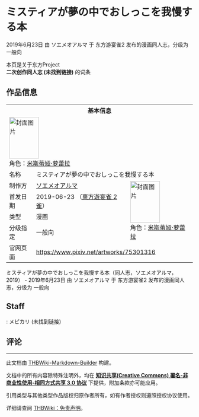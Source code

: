 # ミスティアが夢の中でおしっこを我慢する本

<!-- source html: G:\repos\THBWiki-Markdown-Builder\THBWikiMarkdown\Temp\main\0\0c\ns0%3A%E3%83%9F%E3%82%B9%E3%83%86%E3%82%A3%E3%82%A2%E3%81%8C%E5%A4%A2%E3%81%AE%E4%B8%AD%E3%81%A7%E3%81%8A%E3%81%97%E3%81%A3%E3%81%93%E3%82%92%E6%88%91%E6%85%A2%E3%81%99%E3%82%8B%E6%9C%AC.html -->

2019年6月23日 由 ソエメオアルマ 于 东方游宴雀2 发布的漫画同人志，分级为 一般向

本页是关于东方Project  
 **二次创作同人志 (未找到链接)** 的词条
## 作品信息

<table><tbody><tr><th colspan="3">基本信息</th></tr><tr><td class="cover-artwork-mobile" colspan="2"><a href="./文件-ミスティアが夢の中でおしっこを我慢する本封面.jpg.md" class="image" title="封面图片"><img alt="封面图片" src="https://upload.thwiki.cc/thumb/b/bc/%E3%83%9F%E3%82%B9%E3%83%86%E3%82%A3%E3%82%A2%E3%81%8C%E5%A4%A2%E3%81%AE%E4%B8%AD%E3%81%A7%E3%81%8A%E3%81%97%E3%81%A3%E3%81%93%E3%82%92%E6%88%91%E6%85%A2%E3%81%99%E3%82%8B%E6%9C%AC%E5%B0%81%E9%9D%A2.jpg/80px-%E3%83%9F%E3%82%B9%E3%83%86%E3%82%A3%E3%82%A2%E3%81%8C%E5%A4%A2%E3%81%AE%E4%B8%AD%E3%81%A7%E3%81%8A%E3%81%97%E3%81%A3%E3%81%93%E3%82%92%E6%88%91%E6%85%A2%E3%81%99%E3%82%8B%E6%9C%AC%E5%B0%81%E9%9D%A2.jpg" decoding="async" loading="lazy" width="80" height="112" srcset="https://upload.thwiki.cc/thumb/b/bc/%E3%83%9F%E3%82%B9%E3%83%86%E3%82%A3%E3%82%A2%E3%81%8C%E5%A4%A2%E3%81%AE%E4%B8%AD%E3%81%A7%E3%81%8A%E3%81%97%E3%81%A3%E3%81%93%E3%82%92%E6%88%91%E6%85%A2%E3%81%99%E3%82%8B%E6%9C%AC%E5%B0%81%E9%9D%A2.jpg/120px-%E3%83%9F%E3%82%B9%E3%83%86%E3%82%A3%E3%82%A2%E3%81%8C%E5%A4%A2%E3%81%AE%E4%B8%AD%E3%81%A7%E3%81%8A%E3%81%97%E3%81%A3%E3%81%93%E3%82%92%E6%88%91%E6%85%A2%E3%81%99%E3%82%8B%E6%9C%AC%E5%B0%81%E9%9D%A2.jpg 1.5x, https://upload.thwiki.cc/thumb/b/bc/%E3%83%9F%E3%82%B9%E3%83%86%E3%82%A3%E3%82%A2%E3%81%8C%E5%A4%A2%E3%81%AE%E4%B8%AD%E3%81%A7%E3%81%8A%E3%81%97%E3%81%A3%E3%81%93%E3%82%92%E6%88%91%E6%85%A2%E3%81%99%E3%82%8B%E6%9C%AC%E5%B0%81%E9%9D%A2.jpg/160px-%E3%83%9F%E3%82%B9%E3%83%86%E3%82%A3%E3%82%A2%E3%81%8C%E5%A4%A2%E3%81%AE%E4%B8%AD%E3%81%A7%E3%81%8A%E3%81%97%E3%81%A3%E3%81%93%E3%82%92%E6%88%91%E6%85%A2%E3%81%99%E3%82%8B%E6%9C%AC%E5%B0%81%E9%9D%A2.jpg 2x" data-file-width="740" data-file-height="1035"></a><div class="cover-char">角色：<a href="./米斯蒂娅·萝蕾拉.md" title="米斯蒂娅·萝蕾拉">米斯蒂娅·萝蕾拉</a></div></td>
</tr><tr><td class="label">名称</td><td colspan="2"> ミスティアが夢の中でおしっこを我慢する本 </td></tr><tr><td class="label">制作方</td><td><a href="./ソエメオアルマ.md" title="ソエメオアルマ">ソエメオアルマ</a></td><td class="cover-artwork" rowspan="4" style="min-width:112px;"><a href="./文件-ミスティアが夢の中でおしっこを我慢する本封面.jpg.md" class="image" title="封面图片"><img alt="封面图片" src="https://upload.thwiki.cc/thumb/b/bc/%E3%83%9F%E3%82%B9%E3%83%86%E3%82%A3%E3%82%A2%E3%81%8C%E5%A4%A2%E3%81%AE%E4%B8%AD%E3%81%A7%E3%81%8A%E3%81%97%E3%81%A3%E3%81%93%E3%82%92%E6%88%91%E6%85%A2%E3%81%99%E3%82%8B%E6%9C%AC%E5%B0%81%E9%9D%A2.jpg/80px-%E3%83%9F%E3%82%B9%E3%83%86%E3%82%A3%E3%82%A2%E3%81%8C%E5%A4%A2%E3%81%AE%E4%B8%AD%E3%81%A7%E3%81%8A%E3%81%97%E3%81%A3%E3%81%93%E3%82%92%E6%88%91%E6%85%A2%E3%81%99%E3%82%8B%E6%9C%AC%E5%B0%81%E9%9D%A2.jpg" decoding="async" loading="lazy" width="80" height="112" srcset="https://upload.thwiki.cc/thumb/b/bc/%E3%83%9F%E3%82%B9%E3%83%86%E3%82%A3%E3%82%A2%E3%81%8C%E5%A4%A2%E3%81%AE%E4%B8%AD%E3%81%A7%E3%81%8A%E3%81%97%E3%81%A3%E3%81%93%E3%82%92%E6%88%91%E6%85%A2%E3%81%99%E3%82%8B%E6%9C%AC%E5%B0%81%E9%9D%A2.jpg/120px-%E3%83%9F%E3%82%B9%E3%83%86%E3%82%A3%E3%82%A2%E3%81%8C%E5%A4%A2%E3%81%AE%E4%B8%AD%E3%81%A7%E3%81%8A%E3%81%97%E3%81%A3%E3%81%93%E3%82%92%E6%88%91%E6%85%A2%E3%81%99%E3%82%8B%E6%9C%AC%E5%B0%81%E9%9D%A2.jpg 1.5x, https://upload.thwiki.cc/thumb/b/bc/%E3%83%9F%E3%82%B9%E3%83%86%E3%82%A3%E3%82%A2%E3%81%8C%E5%A4%A2%E3%81%AE%E4%B8%AD%E3%81%A7%E3%81%8A%E3%81%97%E3%81%A3%E3%81%93%E3%82%92%E6%88%91%E6%85%A2%E3%81%99%E3%82%8B%E6%9C%AC%E5%B0%81%E9%9D%A2.jpg/160px-%E3%83%9F%E3%82%B9%E3%83%86%E3%82%A3%E3%82%A2%E3%81%8C%E5%A4%A2%E3%81%AE%E4%B8%AD%E3%81%A7%E3%81%8A%E3%81%97%E3%81%A3%E3%81%93%E3%82%92%E6%88%91%E6%85%A2%E3%81%99%E3%82%8B%E6%9C%AC%E5%B0%81%E9%9D%A2.jpg 2x" data-file-width="740" data-file-height="1035"></a><div class="cover-char">角色：<a href="./米斯蒂娅·萝蕾拉.md" title="米斯蒂娅·萝蕾拉">米斯蒂娅·萝蕾拉</a></div></td>
</tr><tr><td class="label">首发日期</td><td>2019-06-23&#160;（<a href="/展会作品列表?e=%E4%B8%9C%E6%96%B9%E6%B8%B8%E5%AE%B4%E9%9B%80%232">東方遊宴雀 2雀</a>）</td></tr><tr><td class="label">类型</td><td>漫画</td></tr><tr><td class="label">分级指定</td><td>一般向</td></tr>
<tr><td class="label">官网页面</td><td colspan="2"><a rel="nofollow" class="external free" href="https://www.pixiv.net/artworks/75301316">https://www.pixiv.net/artworks/75301316</a></td></tr></tbody></table>

ミスティアが夢の中でおしっこを我慢する本（同人志，ソエメオアルマ，2019） - 2019年6月23日 由 ソエメオアルマ 于 东方游宴雀2 发布的漫画同人志，分级为 一般向
## Staff
: メピカリ (未找到链接)

## 评论




---

此文档由 [THBWiki-Markdown-Builder](https://github.com/Delsin-Yu/THBWiki-Markdown-Builder) 构建。

文档中的所有内容除特殊注明外，均在 [**知识共享(Creative Commons) 署名-非商业性使用-相同方式共享 3.0 协议**](https://creativecommons.org/licenses/by-sa/3.0/deed.zh-hans) 下提供，附加条款亦可能应用。

引用类型与其他类型作品版权归原作者所有，如有作者授权则遵照授权协议使用。

详细请查阅 [THBWiki：免责声明](https://thbwiki.cc/THBWiki:%E5%85%8D%E8%B4%A3%E5%A3%B0%E6%98%8E)。

